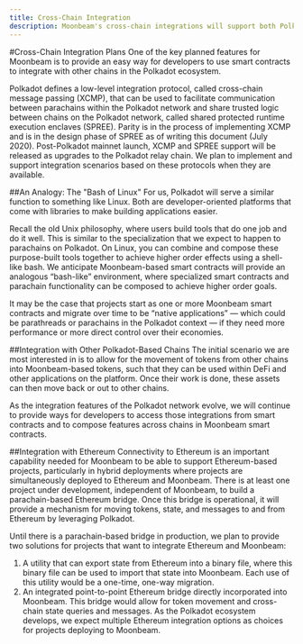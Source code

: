 ```yaml
---
title: Cross-Chain Integration
description: Moonbeam's cross-chain integrations will support both Polkadot-based parachains and non-Polkadot chains, like Ethereum.
---
```


#Cross-Chain Integration Plans
One of the key planned features for Moonbeam is to provide an easy way for developers to use smart contracts to integrate with other chains in the Polkadot ecosystem.

Polkadot defines a low-level integration protocol, called cross-chain message passing (XCMP), that can be used to facilitate communication between parachains within the Polkadot network and share trusted logic between chains on the Polkadot network, called shared protected runtime execution enclaves (SPREE). Parity is in the process of implementing XCMP and is in the design phase of SPREE as of writing this document (July 2020). Post-Polkadot mainnet launch, XCMP and SPREE support will be released as upgrades to the Polkadot relay chain. We plan to implement and support integration scenarios based on these protocols when they are available.

##An Analogy: The "Bash of Linux"
For us, Polkadot will serve a similar function to something like Linux. Both are developer-oriented platforms that come with libraries to make building applications easier. 

Recall the old Unix philosophy, where users build tools that do one job and do it well. This is similar to the specialization that we expect to happen to parachains on Polkadot. On Linux, you can combine and compose these purpose-built tools together to achieve higher order effects using a shell-like bash. We anticipate Moonbeam-based smart contracts will provide an analogous “bash-like” environment, where specialized smart contracts and parachain functionality can be composed to achieve higher order goals.

It may be the case that projects start as one or more Moonbeam smart contracts and migrate over time to be “native applications” — which could be parathreads or parachains in the Polkadot context — if they need more performance or more direct control over their economies.

##Integration with Other Polkadot-Based Chains
The initial scenario we are most interested in is to allow for the movement of tokens from other chains into Moonbeam-based tokens, such that they can be used within DeFi and other applications on the platform. Once their work is done, these assets can then move back or out to other chains.

As the integration features of the Polkadot network evolve, we will continue to provide ways for developers to access those integrations from smart contracts and to compose features across chains in Moonbeam smart contracts.

##Integration with Ethereum
Connectivity to Ethereum is an important capability needed for Moonbeam to be able to support Ethereum-based projects, particularly in hybrid deployments where projects are simultaneously deployed to Ethereum and Moonbeam. There is at least one project under development, independent of Moonbeam, to build a parachain-based Ethereum bridge. Once this bridge is operational, it will provide a mechanism for moving tokens, state, and messages to and from Ethereum by leveraging Polkadot.

Until there is a parachain-based bridge in production, we plan to provide two solutions for projects that want to integrate Ethereum and Moonbeam:

1. A utility that can export state from Ethereum into a binary file, where this binary file can be used to import that state into Moonbeam. Each use of this utility would be a one-time, one-way migration.
2. An integrated point-to-point Ethereum bridge directly incorporated into Moonbeam. This bridge would allow for token movement and cross-chain state queries and messages. As the Polkadot ecosystem develops, we expect multiple Ethereum integration options as choices for projects deploying to Moonbeam.
